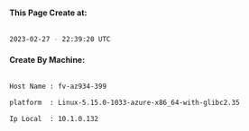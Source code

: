 
   
#### This Page Create at:

```bash

2023-02-27 - 22:39:20 UTC

```

#### Create By Machine:

```bash

Host Name : fv-az934-399

platform  : Linux-5.15.0-1033-azure-x86_64-with-glibc2.35

Ip Local  : 10.1.0.132

```

